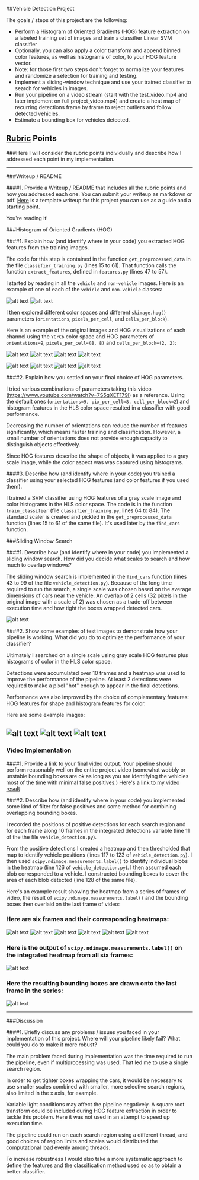 ##Vehicle Detection Project

The goals / steps of this project are the following:

* Perform a Histogram of Oriented Gradients (HOG) feature extraction on a labeled training set of images and train a classifier Linear SVM classifier
* Optionally, you can also apply a color transform and append binned color features, as well as histograms of color, to your HOG feature vector. 
* Note: for those first two steps don't forget to normalize your features and randomize a selection for training and testing.
* Implement a sliding-window technique and use your trained classifier to search for vehicles in images.
* Run your pipeline on a video stream (start with the test_video.mp4 and later implement on full project_video.mp4) and create a heat map of recurring detections frame by frame to reject outliers and follow detected vehicles.
* Estimate a bounding box for vehicles detected.

[//]: # (Image References)
[image1]: ./output_images/car_sample.png
[image2]: ./output_images/noncar_sample.png
[image3]: ./output_images/car_hog_vis_ch1.png
[image4]: ./output_images/car_hog_vis_ch2.png
[image5]: ./output_images/car_hog_vis_ch3.png
[image6]: ./output_images/noncar_hog_vis_ch1.png
[image7]: ./output_images/noncar_hog_vis_ch2.png
[image8]: ./output_images/noncar_hog_vis_ch3.png
[image9]: ./output_images/search_window.png
[image10]: ./output_images/sample_pipeline1.png
[image11]: ./output_images/sample_pipeline2.png
[image12]: ./output_images/sample_pipeline3.png
[image13]: ./output_images/heatmap0.png
[image14]: ./output_images/heatmap1.png
[image15]: ./output_images/heatmap2.png
[image16]: ./output_images/heatmap3.png
[image17]: ./output_images/heatmap4.png
[image18]: ./output_images/heatmap5.png
[image19]: ./output_images/labels.png
[image20]: ./output_images/bounding_boxes.png
[video11]: ./videos/project_video_annotated.mp4

## [Rubric](https://review.udacity.com/#!/rubrics/513/view) Points
###Here I will consider the rubric points individually and describe how I addressed each point in my implementation.  

---
###Writeup / README

####1. Provide a Writeup / README that includes all the rubric points and how you addressed each one.  You can submit your writeup as markdown or pdf.  [Here](https://github.com/udacity/CarND-Vehicle-Detection/blob/master/writeup_template.md) is a template writeup for this project you can use as a guide and a starting point.  

You're reading it!

###Histogram of Oriented Gradients (HOG)

####1. Explain how (and identify where in your code) you extracted HOG features from the training images.

The code for this step is contained in the function `get_preprocessed_data` in the file `classifier_training.py` (lines
15 to 61). That function calls the function `extract_features`, defined in `features.py` (lines 47 to 57).

I started by reading in all the `vehicle` and `non-vehicle` images.  Here is an example of one of each of the `vehicle`
and `non-vehicle` classes:

![alt text][image1]
![alt text][image2]

I then explored different color spaces and different `skimage.hog()` parameters (`orientations`, `pixels_per_cell`, and
`cells_per_block`).

Here is an example of the original images and HOG visualizations of each channel using the `YCrCb` color space and HOG
parameters of `orientations=9`, `pixels_per_cell=(8, 8)` and `cells_per_block=(2, 2)`:

![alt text][image1]
![alt text][image3]
![alt text][image4]
![alt text][image5]

![alt text][image2]
![alt text][image6]
![alt text][image7]
![alt text][image8]


####2. Explain how you settled on your final choice of HOG parameters.

I tried various combinations of parameters taking this video (https://www.youtube.com/watch?v=7S5qXET179I) as a reference.
Using the default ones (`orientations=9, pix_per_cell=8, cell_per_block=2`) and histogram features in the HLS color space
resulted in a classifier with good performance.

Decreasing the number of orientations can reduce the number of features
significantly, which means faster training and classification. However, a small number of orientations does not provide
enough capacity to distinguish objects effectively.

Since HOG features describe the shape of objects, it was applied to a gray scale image, while the color aspect was
was captured using histograms.

####3. Describe how (and identify where in your code) you trained a classifier using your selected HOG features (and color features if you used them).

I trained a SVM classifier using HOG features of a gray scale image and color histograms in the HLS color space. The
code is in the function `train_classifier` (file `classifier_training.py`, lines 64 to 84). The standard scaler is
created and pickled in the `get_preprocessed_data` function (lines 15 to 61 of the same file). It's used later by
the `find_cars` function.

###Sliding Window Search

####1. Describe how (and identify where in your code) you implemented a sliding window search.  How did you decide what scales to search and how much to overlap windows?

The sliding window search is implemented in the `find_cars` function (lines 43 to 99 of the file `vehicle_detection.py`).
Because of the long time required to run the search, a single scale was chosen based on the average dimensions of cars
near the vehicle. An overlap of 2 cells (32 pixels in the original image with a scale of 2) was chosen as a trade-off
between execution time and how tight the boxes wrapped detected cars. 

![alt text][image9]

####2. Show some examples of test images to demonstrate how your pipeline is working.  What did you do to optimize the performance of your classifier?

Ultimately I searched on a single scale using gray scale HOG features plus histograms of color in the HLS color space.

Detections were accumulated over 10 frames and a heatmap was used to improve the performance of the pipeline. At least 2
detections were required to make a pixel "hot" enough to appear in the final detections.

Performance was also improved by the choice of complementary features: HOG features for shape and histogram features for
color.

Here are some example images:

![alt text][image10]
![alt text][image11]
![alt text][image12]
---

### Video Implementation

####1. Provide a link to your final video output.  Your pipeline should perform reasonably well on the entire project video (somewhat wobbly or unstable bounding boxes are ok as long as you are identifying the vehicles most of the time with minimal false positives.)
Here's a [link to my video result](./videos/project_video_annotated.mp4)


####2. Describe how (and identify where in your code) you implemented some kind of filter for false positives and some method for combining overlapping bounding boxes.

I recorded the positions of positive detections for each search region and for each frame along 10 frames in the
integrated detections variable (line 11 of the the file `vehicle_detection.py`).

From the positive detections I created a heatmap and then thresholded that map to identify vehicle positions (lines 117
to 123 of `vehicle_detection.py`). I then used `scipy.ndimage.measurements.label()` to identify individual blobs in the
heatmap (line 126 of `vehicle_detection.py`). I then assumed each blob corresponded to a vehicle. I constructed bounding
boxes to cover the area of each blob detected (line 128 of the same file).

Here's an example result showing the heatmap from a series of frames of video, the result of
`scipy.ndimage.measurements.label()` and the bounding boxes then overlaid on the last frame of video:

### Here are six frames and their corresponding heatmaps:

![alt text][image13]
![alt text][image14]
![alt text][image15]
![alt text][image16]
![alt text][image17]
![alt text][image18]

### Here is the output of `scipy.ndimage.measurements.label()` on the integrated heatmap from all six frames:
![alt text][image19]

### Here the resulting bounding boxes are drawn onto the last frame in the series:
![alt text][image20]

---

###Discussion

####1. Briefly discuss any problems / issues you faced in your implementation of this project.  Where will your pipeline likely fail?  What could you do to make it more robust?

The main problem faced during implementation was the time required to run the pipeline, even if multiprocessing was used.
That led me to use a single search region.

In order to get tighter boxes wrapping the cars, it would be necessary to use smaller scales combined with smaller, more
selective search regions, also limited in the x axis, for example.

Variable light conditions may affect the pipeline negatively. A square root transform could be included during HOG
feature extraction in order to tackle this problem. Here it was not used in an attempt to speed up execution time.

The pipeline could run on each search region using a different thread, and good choices of region limits and scales would
distributed the computational load evenly among threads.

To increase robustness I would also take a more systematic approach to define the features and the classification method used
so as to obtain a better classifier.
